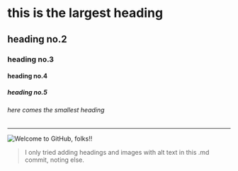 # this is the largest heading
## heading no.2
### heading no.3
#### heading no.4
##### heading no.5 
###### here comes the smallest heading

<hr>

![Welcome to GitHub, folks!!](https://upload.wikimedia.org/wikipedia/commons/c/c2/GitHub_Invertocat_Logo.svg)

> I only tried adding headings and images with alt text in this .md commit, noting else.
